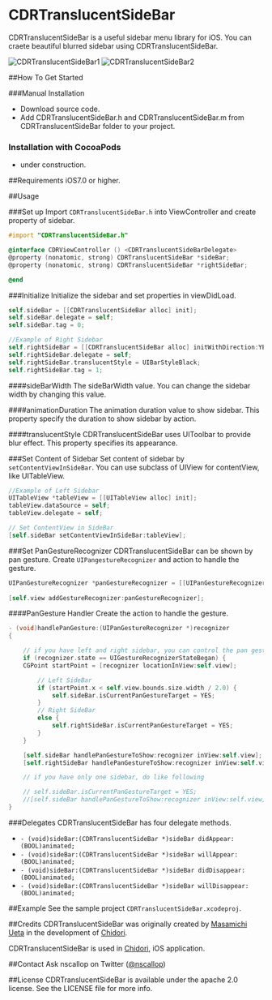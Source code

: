 CDRTranslucentSideBar
=====================

CDRTranslucentSideBar is a useful sidebar menu library for iOS. You can craete beautiful blurred sidebar using CDRTranslucentSideBar.

![CDRTranslucentSideBar1](https://raw.githubusercontent.com/chidori-app/CDRTranslucentSideBar/master/CDRTranslucentSideBar1.gif)
![CDRTranslucentSideBar2](https://raw.githubusercontent.com/chidori-app/CDRTranslucentSideBar/master/CDRTranslucentSideBar2.gif)


##How To Get Started

###Manual Installation

- Download source code.
- Add CDRTranslucentSideBar.h and CDRTranslucentSideBar.m from CDRTranslucentSideBar folder to your project.

### Installation with CocoaPods
- under construction.

##Requirements
iOS7.0 or higher.


##Usage

###Set up
Import `CDRTranslucentSideBar.h` into ViewController and create property of sidebar.

```objective-c
#import "CDRTranslucentSideBar.h"

@interface CDRViewController () <CDRTranslucentSideBarDelegate>
@property (nonatomic, strong) CDRTranslucentSideBar *sideBar;
@property (nonatomic, strong) CDRTranslucentSideBar *rightSideBar;

@end
```

###Initialize
Initialize the sidebar and set properties in viewDidLoad.
```objective-c
self.sideBar = [[CDRTranslucentSideBar alloc] init];
self.sideBar.delegate = self;
self.sideBar.tag = 0;

//Example of Right Sidebar
self.rightSideBar = [[CDRTranslucentSideBar alloc] initWithDirection:YES];
self.rightSideBar.delegate = self;
self.rightSideBar.translucentStyle = UIBarStyleBlack;
self.rightSideBar.tag = 1;
```

####sideBarWidth
The sideBarWidth value. You can change the sidebar width by changing this value.

####animationDuration
The animation duration value to show sidebar. This property specify the duration to show sidebar by action.

####translucentStyle
CDRTranslucentSideBar uses UIToolbar to provide blur effect. This property specifies its appearance.


###Set Content of Sidebar
Set content of sidebar by `setContentViewInSideBar`.
You can use subclass of UIView for contentView, like UITableView.

```objective-c
//Example of Left Sidebar
UITableView *tableView = [[UITableView alloc] init];
tableView.dataSource = self;
tableView.delegate = self;

// Set ContentView in SideBar
[self.sideBar setContentViewInSideBar:tableView];

``` 

###Set PanGestureRecognizer
CDRTranslucentSideBar can be shown by pan gesture.
Create `UIPangestureRecognizer` and action to handle the gesture.

```objective-c
UIPanGestureRecognizer *panGestureRecognizer = [[UIPanGestureRecognizer alloc] initWithTarget:self action:@selector(handlePanGesture:)];
   
[self.view addGestureRecognizer:panGestureRecognizer];
```

####PanGesture Handler
Create the action to handle the gesture.

```objective-c
- (void)handlePanGesture:(UIPanGestureRecognizer *)recognizer
{

	// if you have left and right sidebar, you can control the pan gesture by start point.
	if (recognizer.state == UIGestureRecognizerStateBegan) {
	CGPoint startPoint = [recognizer locationInView:self.view];

		// Left SideBar
		if (startPoint.x < self.view.bounds.size.width / 2.0) {
			self.sideBar.isCurrentPanGestureTarget = YES;
		}
		// Right SideBar
		else {
			self.rightSideBar.isCurrentPanGestureTarget = YES;
		}
	}

	[self.sideBar handlePanGestureToShow:recognizer inView:self.view];
	[self.rightSideBar handlePanGestureToShow:recognizer inView:self.view];

	// if you have only one sidebar, do like following

	// self.sideBar.isCurrentPanGestureTarget = YES;
	//[self.sideBar handlePanGestureToShow:recognizer inView:self.view];
}

```

###Delegates
CDRTranslucentSideBar has four delegate methods.

- `- (void)sideBar:(CDRTranslucentSideBar *)sideBar didAppear:(BOOL)animated;`
- `- (void)sideBar:(CDRTranslucentSideBar *)sideBar willAppear:(BOOL)animated;`
- `- (void)sideBar:(CDRTranslucentSideBar *)sideBar didDisappear:(BOOL)animated;`
- `- (void)sideBar:(CDRTranslucentSideBar *)sideBar willDisappear:(BOOL)animated;`

##Example
See the sample project `CDRTranslucentSideBar.xcodeproj`.


##Credits
CDRTranslucentSideBar was originally created by [Masamichi Ueta](http://www.uetamasamichi.com) in the development of [Chidori](http://chidori.nscallop.jp).

CDRTranslucentSideBar is used in [Chidori](http://chidori.nscallop.jp), iOS application.

##Contact
Ask nscallop on Twitter ([@nscallop](https://twitter.com/nscallop))


##License
CDRTranslucentSideBar is available under the apache 2.0 license. See the LICENSE file for more info.